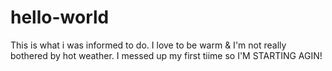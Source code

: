 # hello-world
This is what i was informed to do.
I love to be warm & I'm not really bothered by hot weather.
I messed up my first tiime so I'M STARTING AGIN! 
